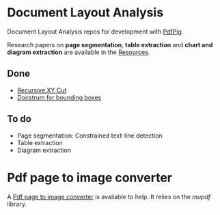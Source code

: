 # Document Layout Analysis
Document Layout Analysis repos for development with [PdfPig](https://github.com/UglyToad/PdfPig).

Research papers on __page segmentation__, __table extraction__ and __chart and diagram extraction__ are available in the [Resources](DocumentLayoutAnalysis/DocumentLayoutAnalysis/Resources).

## Done
- [Recursive XY Cut](https://github.com/UglyToad/PdfPig/blob/master/src/UglyToad.PdfPig/DocumentLayoutAnalysis/RecursiveXYCut.cs)
- [Docstrum for bounding boxes](https://github.com/UglyToad/PdfPig/blob/master/src/UglyToad.PdfPig/DocumentLayoutAnalysis/DocstrumBB.cs)
## To do
- Page segmentation: Constrained text-line detection
- Table extraction
- Diagram extraction

# Pdf page to image converter
A [Pdf page to image converter](DocumentLayoutAnalysis/ImageConverter) is available to help. It relies on the _mupdf_ library.
 
